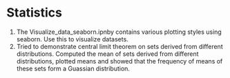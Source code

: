 # Statistics

1. The Visualize_data_seaborn.ipnby contains various plotting styles using seaborn. Use this to visualize datasets. 
2. Tried to demonstrate central limit theorem on sets derived from different distributions. Computed the mean of sets derived from different distributions, plotted means and showed that the frequency of means of these sets form a Guassian distribution. 
